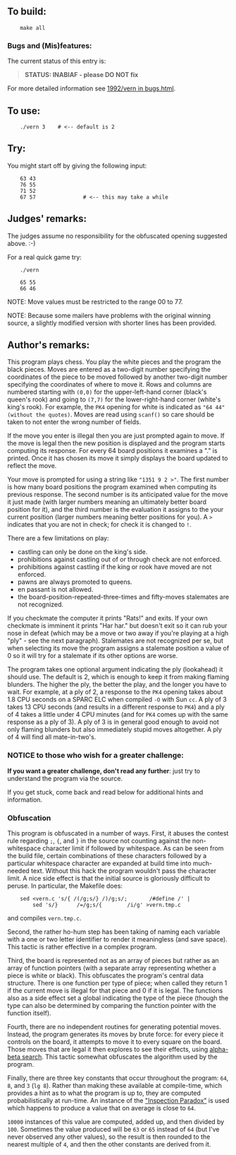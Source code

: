 ## To build:

``` <!---sh-->
    make all
```


### Bugs and (Mis)features:

The current status of this entry is:

> **STATUS: INABIAF - please DO NOT fix**

For more detailed information see [1992/vern in bugs.html](../../bugs.html#1992_vern).


## To use:

``` <!---sh-->
    ./vern 3    # <-- default is 2
```


## Try:

You might start off by giving the following input:

```
    63 43
    76 55
    71 52
    67 57               # <-- this may take a while
```


## Judges' remarks:

The judges assume no responsibility for the obfuscated opening
suggested above.  :-)

For a real quick game try:

``` <!---sh-->
    ./vern

    65 55
    66 46
```

NOTE: Move values must be restricted to the range 00 to 77.

NOTE: Because some mailers have problems with the original winning source,
a slightly modified version with shorter lines has been provided.


## Author's remarks:

This program plays chess.  You play the white pieces and the program the black
pieces.  Moves are entered as a two-digit number specifying the coordinates of
the piece to be moved followed by another two-digit number specifying the
coordinates of where to move it.  Rows and columns are numbered starting with
`(0,0)` for the upper-left-hand corner (black's queen's rook) and going to
`(7,7)` for the lower-right-hand corner (white's king's rook).  For example, the
`PK4` opening for white is indicated as `"64 44" (without the quotes)`.  Moves
are read using `scanf()` so care should be taken to not enter the wrong number
of fields.

If the move you enter is illegal then you are just prompted again to
move.  If the move is legal then the new position is displayed and the
program starts computing its response.  For every 64 board positions it
examines a "." is printed.  Once it has chosen its move it simply
displays the board updated to reflect the move.

Your move is prompted for using a string like `"1351 9 2 >"`.  The first
number is how many board positions the program examined when computing
its previous response.  The second number is its anticipated value for
the move it just made (with larger numbers meaning an ultimately better
board position for it), and the third number is the evaluation it
assigns to the your current position (larger numbers meaning better
positions for you).  A `>` indicates that you are not in check; for
check it is changed to `!`.

There are a few limitations on play:

- castling can only be done on the king's side.
- prohibitions against castling out of or through check are not enforced.
- prohibitions against castling if the king or rook have moved are not enforced.
- pawns are always promoted to queens.
- en passant is not allowed.
- the board-position-repeated-three-times and fifty-moves stalemates are not
recognized.

If you checkmate the computer it prints "Rats!" and exits. If your own
checkmate is imminent it prints "Har har." but doesn't exit so it can
rub your nose in defeat (which may be a move or two away if you're
playing at a high "ply" - see the next paragraph).  Stalemates are not
recognized per se, but when selecting its move the program assigns a
stalemate position a value of 0 so it will try for a stalemate if its
other options are worse.

The program takes one optional argument indicating the ply (lookahead) it should
use.  The default is 2, which is enough to keep it from making flaming blunders.
The higher the ply, the better the play, and the longer you have to wait.  For
example, at a ply of 2, a response to the `PK4` opening takes about 1.8 CPU
seconds on a SPARC ELC when compiled `-O` with Sun `cc`.  A ply of 3 takes 13
CPU seconds (and results in a different response to `PK4`) and a ply of 4 takes
a little under 4 CPU minutes (and for `PK4` comes up with the same response as a
ply of 3).  A ply of 3 is in general good enough to avoid not only flaming
blunders but also immediately stupid moves altogether.  A ply of 4 will find all
mate-in-two's.

### NOTICE to those who wish for a greater challenge:

**If you want a greater challenge, don't read any further**:
just try to understand the program via the source.

If you get stuck, come back and read below for additional hints and information.


### Obfuscation


This program is obfuscated in a number of ways.  First, it abuses the
contest rule regarding `;`, `{`, and `}` in the source not counting
against the non-whitespace character limit if followed by whitespace.
As can be seen from the build file, certain combinations of these
characters followed by a particular whitespace character are expanded
at build time into much-needed text.  Without this hack the program
wouldn't pass the character limit.  A nice side effect is that the
initial source is gloriously difficult to peruse. In particular, the Makefile
does:

``` <!---sh-->
    sed <vern.c 's/{ /(/g;s/} /)/g;s/;       /#define /' |
        sed 's/}      /=/g;s/{        /i/g' >vern.tmp.c
```

and compiles `vern.tmp.c`.

Second, the rather ho-hum step has been taking of naming each variable
with a one or two letter identifier to render it meaningless (and save
space).  This tactic is rather effective in a complex program.

Third, the board is represented not as an array of pieces but rather as
an array of function pointers (with a separate array representing
whether a piece is white or black).  This obfuscates the program's
central data structure.  There is one function per type of piece; when
called they return 1 if the current move is illegal for that piece and
0 if it is legal.  The functions also as a side effect set a global
indicating the type of the piece (though the type can also be determined
by comparing the function pointer with the function itself).

Fourth, there are no independent routines for generating potential moves.
Instead, the program generates its moves by brute force: for every piece it
controls on the board, it attempts to move it to every square on the board.
Those moves that are legal it then explores to see their effects, using
[alpha-beta search](https://en.wikipedia.org/wiki/Alpha-beta_pruning).  This
tactic somewhat obfuscates the algorithm used by the program.

Finally, there are three key constants that occur throughout the program:  `64`,
`8`, and `3` (`lg 8`).  Rather than making these available at compile-time,
which provides a hint as to what the program is up to, they are computed
probabilistically at run-time.  An instance of the ["Inspection
Paradox"](https://en.wikipedia.org/wiki/Renewal_theory#Inspection_paradox) is
used which happens to produce a value that on average is close to `64`.

`10000` instances of this value are computed, added up, and then divided by
`100`.  Sometimes the value produced will be `63` or `65` instead of `64` (but
I've never observed any other values), so the result is then rounded to the
nearest multiple of `4`, and then the other constants are derived from it.


<!--

    Copyright © 1984-2024 by Landon Curt Noll. All Rights Reserved.

    You are free to share and adapt this file under the terms of this license:

        Creative Commons Attribution-ShareAlike 4.0 International (CC BY-SA 4.0)

    For more information, see:

        https://creativecommons.org/licenses/by-sa/4.0/

-->
